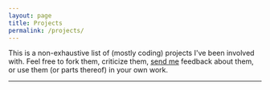 ```yaml
---
layout: page
title: Projects
permalink: /projects/
---
```


This is a non-exhaustive list of (mostly coding) projects I've been
involved with. Feel free to fork them, criticize them, [send me][email-me]
feedback about them, or use them (or parts thereof) in your own work.

---

[email-me]: mailto:vkonton@gmail.com
